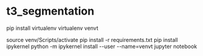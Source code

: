 # t3_segmentation

pip install virtualenv
virtualenv venvt

source venv/Scripts/activate
pip install -r requirements.txt
pip install ipykernel
python -m ipykernel install --user --name=venvt
jupyter notebook
